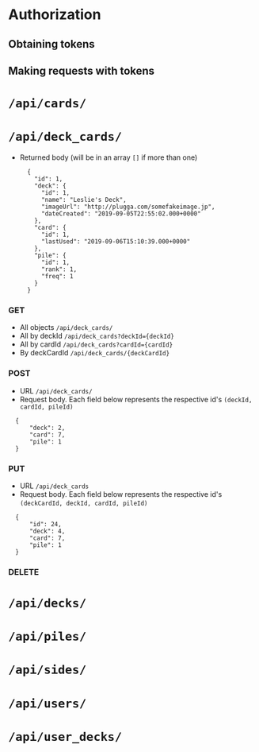 # Authorization 
## Obtaining tokens
## Making requests with tokens

# `/api/cards/`

# `/api/deck_cards/`
  * Returned body (will be in an array `[]` if more than one)
    ```
      {
        "id": 1,
        "deck": {
          "id": 1,
          "name": "Leslie's Deck",
          "imageUrl": "http://plugga.com/somefakeimage.jp",
          "dateCreated": "2019-09-05T22:55:02.000+0000"
        },
        "card": {
          "id": 1,
          "lastUsed": "2019-09-06T15:10:39.000+0000"
        },
        "pile": {
          "id": 1,
          "rank": 1,
          "freq": 1
        }
      }
    ```
### GET
  * All objects `/api/deck_cards/`
  * All by deckId `/api/deck_cards?deckId={deckId}`
  * All by cardId `/api/deck_cards?cardId={cardId}`
  * By deckCardId `/api/deck_cards/{deckCardId}`
### POST
  * URL `/api/deck_cards/`
  * Request body. Each field below represents the respective id's `(deckId, cardId, pileId)`
  ```
    {
        "deck": 2,
        "card": 7,
        "pile": 1
    }
  ```
### PUT
  * URL `/api/deck_cards`
  * Request body. Each field below represents the respective id's `(deckCardId, deckId, cardId, pileId)`
  ```
    {
        "id": 24,
        "deck": 4,
        "card": 7,
        "pile": 1
    }
  ```
### DELETE

# `/api/decks/`
# `/api/piles/`
# `/api/sides/`
# `/api/users/`
# `/api/user_decks/`
